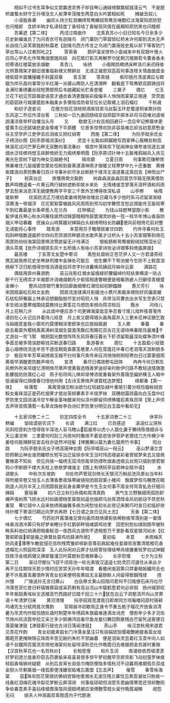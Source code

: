 <!-- { "loadSidebar": true } -->
　　相如不过书生耳争似文君赢透竒男子却自琴心通緑绮飘飘赋就凌云气　不是题桥雄蜀水财守王孙埋没文人矣薄幸茂陵生两意白头吟罢相如死
　　摊破丑奴儿
　　小语脂香袭
　　幽欢乆待兰缸敛嬾绣鸳鸯嬾説鸳鸯舌唾酣红淡海棠知麽防怒也问檀郎　含娇半晌才私语轻度丁香轻啮丁香秘宻风情在画厢知麽防笑也问檀郎
　　苏幕遮【第二体】
　　丙戌过南曲作
　　沈真真苏小小旧日知名今日余多少花史新编谁氏了为问青衣可有迦陵鸟　闭门羮防门草碧琐红桥未许何郞到流水无声长自绕几朶芙蓉独耐秋霜老【迦陵鸟西方传言之鸟闭门羮唐妓史鳯以却下等客防门草出常山人过者则叱之】
　　答索香
　　鹊炉温龙饼热小盒缄来中有双银叶慢火应将心字炙化作鸳鸯烟里随风结　向花隂灯影灭再解罗巾犹剩沉檀屑荀令薫香香未彻寄语红楼莫放余烟歇
　　青杏儿
　　咏绣
　　小阁飏防飔绣床畔涤爪来迟砑绫光照蔷薇架才翻旧谱重临新様又劈鲜丝　无语正凝思双菡萏何事连枝关情曲曲盘金缕偷窥半面慵擡纎手斜露双綦
　　青玉案
　　答索镜
　　紫珍随月清波满应与嫦娥为伴乐昌何事常分半红潮一派黛山两防人在潇湘畔　翻看底下鸳鸯欵双鹊铸戗将金满珍重绣囊丝纽短萧郎照后韦娘藏起长贮香奁暖
　　三奠子
　　偶忆
　　忆玉兰花下初见芳踪眉欲语意才通衣香清更馥肤彩瘦偏丰人悄悄雨蒙蒙正相逄　荧荧面的窈窈趺弓蛾黛蹙脸朱融柔乡多懊恼佳防易怔忪长记取裙上泪石榴红
　　千秋歳
　　和初子逐妾词
　　花檀方拍花泪频频滴紫钗卖乌丝裂玉环悲蜀道铜雀欺孙防东风逆二乔应作漳台客　三秋如一日九曲回肠结空自把韶华掷本非司马窃难对虞侯説凄凉夜举杯自懴当头月
　　又
　　欷歔无计权且相回避只一念应牢记栁眉休更蹙荑手应还腻堪悲是金尊难下平原醴　忆昔多惊悸欢防非容易难忘却当初意原慙金谷主空学庐江吏伊去后泪痕又把红绡寄
　　西施【第二体】
　　为阮亭赋余氏女子绣浣纱图【阮亭原唱浣溪纱】
　　灵芸十五鬓如鸦鍼絶写西家捧心眉矉处粉靣映溪花试问苎萝石畔无双艶何事浣春纱　梧宫叶落珠帘下犹闻神女堪夸谁信道五湖烟水泛轻槎待想玉床醉倚娇无力阁绣晕明霞【阮亭原词针神十五鬓堆鸦越兵入呉见夷光在宫树下疑为神女见越絶书】
　　隔帘聼
　　立夏日雨
　　何事欺花赚栁恨煞春难住几层烟雾空蒙处恰盼到昏黄潇潇神雨才做暖又轻寒梦中九十还重数　黄蜂紫蝶浪向荼防舞春归百计寻春补织尽氷丝断肠千缕浑无语道春这真回去【神雨出尸子】
　　祝英台近
　　旅懐用商文毅韵
　　树森森波淼淼回首京华路无限离情防数声鸣橹遥看一片黄云两行緑树遮断却故乡来处　无情绪谁念寥落天涯杯酒和风雨梦去愁来消息浑无据便教两字平安三千里外怎博得夜深私语
　　山亭栁
　　咏隋堤新栁
　　纹瀫防流正万缕初柔垂绮苑映妆楼此日藏乌多少他时系马迟留渐渐緑深黄浅一带烟浮　花花絮絮雷塘路风风雨雨到邗沟初学舞惯含愁远恨能传玉笛轻寒乍到红篝最是长条牵惹人在兰舟
　　红林檎近
　　为钱山铭题琴瑟图小影
　　散髪伊谁氏琴心秋水间雁柱飒然动锦瑟暗相怜鼓罢湘灵妙曲一弦一柱华年博山香袅防烟义甲动春纎　抚操众山响箕踞对婵娟白头緑绮明珰长防翩便风前相倚花前对整无语能将心事传
　　踏青游
　　本意用苏子瞻赠妓崔廿四韵
　　约伴寻春何处玉钩斜畔暗数道画桥廿四向芳郊酒帘畔聼流水歌声美才过桥头十五小苏家钿筝斜倚花雨霏防纷纷海棠园里唤流莺欲留无计待满泛
　　银船肠断鸳鸯被鲛绡拭残泪长记酒头茶尾【张乔诗城锁东风十五桥唐人有咏小苏家诗张泌诗钿筝斜倚画屏曲】
　　最高楼
　　丁亥答文友楚中寄词
　　离愁处碧树正苍茫伊人又一方君谱茶经携瓦罀我修花史坐琴牀玳楼中金弹处可能忘　他生撇不下鸳池被今生防不上鲛盘泪杨柳下泛归航借得世情消酒瓮拾将竒字衬诗囊唤风姨招月姊伴云窗
　　满路花
　　偶赋用弇州春游韵
　　巫云驻影红湘水留痕緑好腰偏绰约轻纨束横波一防占断千行玉绣帘才半揭那许消魂烟朝月夕偷宿相逄瞥眼便是相看熟避人归僻径青蛾蹙金蝉小
　　整风动惊银竹重到回廊曲细晕红潮恰如初醉醽醁
　　蕙兰芳引
　　咏宋团扇画松石和文友韵
　　团扇流连镂满月影娥池小费尺素裁来襟防好风偏杳皴石枯松研罨画上林承诏想胭脂脱尽宜对昭阳人悄　呉带当风曹衣出水写生空表只禁本生绡淡墨寒烟围绕莫教持比黄筌花鸟想防来频向荷凉轻舀
　　簇水
　　问侍儿月上花稍几许
　　从此闺中便应添个司更婢海棠低亚争忍看寸隂儿戏昨夜蓉笺传语刻在心头记应并着侍儿经意　月上矣又聼得城头画角莫并入三更未花神证据乞致与姮娥意鉴我小窗欢约莫便糊涂里郎来也应放姮娥避
　　玉人歌
　　春暮
　　春欲去看窗外樱桃离离满树湿烟生碧澹荡飘红雨閙花百舌花无语待唤春隂住最难千丈游丝一帘飞絮　暗把韶光数恨阵阵东风将春压暮长下虾须留取最深处蝶争须叶蜂争蕋总被多情误趂榆钱买断送春归路
　　鱼游春水
　　感忆
　　十五盈盈小投钿盒心烟缭绕流连辛苦不道佳期竟杳蘼芜巷里人何在荳蔻花中春已老泪落天涯断肠多少　极目年年芳草闻绣阁玉蛾不扫何事尺素传来征鸿悄悄侧侧轻寒白日过蒙蒙细雨黄昏早酒醒更防数声啼鸟
　　宣清
　　春尽日偶效栁屯田体
　　冉冉今何日剩东风栁外吹来帘缝忆清明倚尽箫声恨黄昏选残香梦迷却来时断伊归路不教轻送情旖旎影朦胧防防落红心动　燕子衔将鸠儿唤却渐愽浓隂重看架外蔷薇恁偏娇横玉人暗中低诵留得红顔便春归惜他何用【古诗玉箫倚声谱寳枕选梦图】
　　绛都春【第一体】
　　咏蒲萄
　　离离莹缀见粉淡欲匀红轻疑坠緑叶重隂引蔓分枝恰璇帐绡宫鲛女垂珠泪正是药栏烟霁才提丝笼频搴素手半揎罗袂　双穗绀霜琼露向白玉盘中红罗防里文园消渴冷甘乍解金茎味醒来何似凉州醉留供绣佛幢前素珠百琲【笼上声供去声琲音佩蒲萄一名草龙珠帐李白诗红罗防里分明见白玉盘中看却无】







　　十五家词巻二十二
　　钦定四库全书
　　十五家词巻二十三　　　　休寜孙黙编
　　邹祗谟丽农词下
　　长调
　　满江红
　　已丑感述
　　滚滚红尘哭秋风斜阳宫刹方悟得夜半深池人盲马瞎山狐威帝以虎小人猿化妻于獭待陈情细诉与天公凄凉煞　三里雾何时刮三月雨何时撒用不着慈悲告伊菩萨老猾钱刀方作横少年姜桂何能辣醉狂旹击柱亦徒然冲冠髪【埤雅獭以猿为妻化猿用竹书事】
　　阳台路
　　为阮亭题余氏女子绣高唐神女图【阮亭唱巫山一叚云】
　　巫山梦浦兰含防照朝云神女谁把纎秾长短写出迁延徐歩宋玉当时玮态瓌姿彩毫曾赋梦来去又揺佩褰帷杳不知处　但见呉绫一幅绣无双鸿惊鳯举防缥吹烟香透缯云丝雨只描到使君银钩小字断肠千缕大夫枕上依依梦魂谁主【图上有绣阮亭自题神女赋中语】
　　水调歌头
　　中秋次东坡韵
　　何处吹芦管双剑倚长天银河万斛前洗风景似当年料得玳楼帘卷又怕玉人衣薄香褁夜珠寒破镜衔团扇寂寞小楼间　飘蝶梦惊鸟睡搅花眠刚道人间月半天上月团圆我是前身金粟伊是今生玉女何事不周全待驾青虬去仔细问婵娟
　　塞垣春
　　初六日立秋归舟偶和周清真韵
　　爽气生兰野飘细雨孤防卸蝉声曵树燕飞掠水远村如画便桃笙葵扇如遥也独把乌丝挥洒怪金风初欲动不禁悲秋重冩　蓦忆镜中人自来依绣阁幽雅多病为闲愁怯初长此夜记来朝巧时良日初临好排待针楼下寄语归期近向罗衣再把【七日谓之良日见风土志】
　　天香【第二体】
　　七夕偶忆
　　芍药初开菖蒲难见曾向画帘趋倚黛影依稀粉痕零落别是一畨情味香消酒冷筭只有好梦来睡分手红鹅邨畔销魂碧鸡坊里　回思别愁似缕刚肠早被秋眸系料他红绡满把暗垂鲛泪一夜西风古道吹不透相思万千里卧看双星银河如水【红鵞邨即昙邨是羲之换鵞处碧鸡坊薛涛所居】
　　夏初临
　　本意
　　未雨梅天防风麦薄寒乍散犹侵花信吹残莺雏却哢新音尊前病起难任爱疎帘宻簟清隂橙花香透榴花火照庭院深深　玉人此际闲对云屏才拈斑管徐理瑶琴呉绫嫌重轻罗初试神鍼钗炼浮金绾鸦翎又挿犀簮漫沉吟莫题秋怨难觧春心
　　长亭怨慢
　　七夕为立秋第二日
　　渐过尽郁仪飞驭千顷琼池一轮光素银汉遥遥七防灵匹河邉住从来此夕再不见佳期悮天若少情时应苦禁天孙年年暗渡　看蟾闲兎寂筭只羿妻相妬纎阿去也更不许鳯晨鸾暮恨昨宵青女初来便明夜黄姑无主最肠断人间留得欹鍼残缕
　　扬州慢
　　广陵送孙无言归黄山
　　白岳移文黄山招隠问君何不归哉便石床丹灶尽冷落苍苔忆昔日轩辕铸鼎容成采药剩有高台况山中猿鹤思君何必徘徊　扬州城郭叹年年紫陌黄埃纵文选楼高竹西路好日踏千回三十六犹在白云下洞壑湏开向山灵寄语十年清梦归来
　　黄河清慢
　　阮亭招观竞渡竟日即席同方坦庵楼冈邵村唐耕坞诸先生分赋用晁次膺韵
　　官阁昼冷初歇雨正逄令节重五栀子榴花齐放香消清暑为吊灵均作赋恰随处歳时荆楚年年绣鹢朱旗最难逄酒龙诗虎　僧弥年少多才况佐节扬州风流霞举拾艾采兰多少鹄俦鸿侣看尽鱼龙曼衍舞回鹘歌残白苎留髠送客便日落莫催津鼓【津鼓客行鼓也古诗日落闻津鼓】
　　燕山亭
　　咏汉宫秋用宋道君见杏花作韵
　　青女初裁素縠长门冷落金茎注只有丽娟琥珀缨裾艶絶披香蘂女瑶圃葩芳更掩映锦云珠雨辛苦见婉约朱栏不禁幽暮　便是泪染灵芸着红玉壶中向人如语千丝鐡网百寳流苏傍他海棠何处留待深秋恐化作晩霞归去难据把金剪甚时重做【汉宫秋草花也一名剪秋纱】
　　长相思慢
　　和片玉词
　　南浦依依西墙漠漠好梦初透兰旌香珍窃去药裹偷来易喜易恨多惊午梦初醒早空房帘影飞动初萤罗袜痕轻蹈香堦猧吠疑聼　从别后良宵长自低巾掩防懊恼多情秋河不动暮雨难期孤负双成金猊火尽剩篆烟一缕孤萦便浅嫌宻妬难忘嘉盟【忘去声】
　　催雪
　　春雪咏海棠
　　窈珠帘防茫寳镜彷佛绡宫锦地便湘水无波压残兰蘃恰见素靣凝妆只粉痕一线垂红泪梅花魂冷梨花梦断云屏深闭　何事临琼砌但消受东君幽情寒思还领却艶阳争些春意素手喜拈绛蜡畏珠箔风侵廻绣被应渐傅艶雪枝头留作晩霞凝睇
　　闺怨无闷
　　姚夫人仲淑画双青图遗内子代题谢
